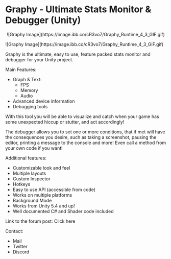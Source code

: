 # Graphy - Ultimate Stats Monitor & Debugger (Unity)
<p align="center">
  ![Graphy Image](https://image.ibb.co/cR3vo7/Graphy_Runtime_4_3_GIF.gif)
</p>
![Graphy Image](https://image.ibb.co/cR3vo7/Graphy_Runtime_4_3_GIF.gif)

Graphy is the ultimate, easy to use, feature packed stats monitor and debugger for your Unity project.

Main Features: 
- Graph & Text:
  - FPS
  - Memory
  - Audio
- Advanced device information 
- Debugging tools 

With this tool you will be able to visualize and catch when your game has some unexpected hiccup or stutter, and act accordingly! 

The debugger allows you to set one or more conditions, that if met will have the consequences you desire, such as taking a screenshot, pausing the editor, printing a message to the console and more! Even call a method from your own code if you want! 

Additional features: 
- Customizable look and feel 
- Multiple layouts 
- Custom Inspector 
- Hotkeys 
- Easy to use API (accessible from code) 
- Works on multiple platforms 
- Background Mode 
- Works from Unity 5.4 and up! 
- Well documented C# and Shader code included 

Link to the forum post: Click here 

Contact: 
- Mail 
- Twitter 
- Discord 
